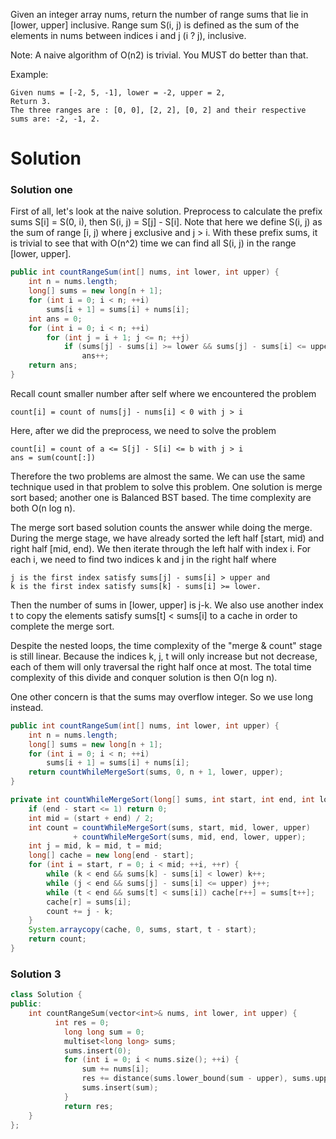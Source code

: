 Given an integer array nums, return the number of range sums that lie in [lower, upper] inclusive.
Range sum S(i, j) is defined as the sum of the elements in nums between indices i and j (i ? j), inclusive.

Note:
A naive algorithm of O(n2) is trivial. You MUST do better than that.

Example:
```
Given nums = [-2, 5, -1], lower = -2, upper = 2,
Return 3.
The three ranges are : [0, 0], [2, 2], [0, 2] and their respective sums are: -2, -1, 2.
```

# Solution

### Solution one

First of all, let's look at the naive solution. Preprocess to calculate the prefix sums S[i] = S(0, i), then S(i, j) = S[j] - S[i]. Note that here we define S(i, j) as the sum of range [i, j) where j exclusive and j > i. With these prefix sums, it is trivial to see that with O(n^2) time we can find all S(i, j) in the range [lower, upper].

```java
public int countRangeSum(int[] nums, int lower, int upper) {
    int n = nums.length;
    long[] sums = new long[n + 1];
    for (int i = 0; i < n; ++i)
        sums[i + 1] = sums[i] + nums[i];
    int ans = 0;
    for (int i = 0; i < n; ++i)
        for (int j = i + 1; j <= n; ++j)
            if (sums[j] - sums[i] >= lower && sums[j] - sums[i] <= upper)
                ans++;
    return ans;
}
```

Recall count smaller number after self where we encountered the problem

```
count[i] = count of nums[j] - nums[i] < 0 with j > i
```

Here, after we did the preprocess, we need to solve the problem

```
count[i] = count of a <= S[j] - S[i] <= b with j > i
ans = sum(count[:])
```

Therefore the two problems are almost the same. We can use the same technique used in that problem to solve this problem. One solution is merge sort based; another one is Balanced BST based. The time complexity are both O(n log n).

The merge sort based solution counts the answer while doing the merge. During the merge stage, we have already sorted the left half [start, mid) and right half [mid, end). We then iterate through the left half with index i. For each i, we need to find two indices k and j in the right half where

```
j is the first index satisfy sums[j] - sums[i] > upper and
k is the first index satisfy sums[k] - sums[i] >= lower.
```

Then the number of sums in [lower, upper] is j-k. We also use another index t to copy the elements satisfy sums[t] < sums[i] to a cache in order to complete the merge sort.

Despite the nested loops, the time complexity of the "merge & count" stage is still linear. Because the indices k, j, t will only increase but not decrease, each of them will only traversal the right half once at most. The total time complexity of this divide and conquer solution is then O(n log n).

One other concern is that the sums may overflow integer. So we use long instead.

```java
public int countRangeSum(int[] nums, int lower, int upper) {
    int n = nums.length;
    long[] sums = new long[n + 1];
    for (int i = 0; i < n; ++i)
        sums[i + 1] = sums[i] + nums[i];
    return countWhileMergeSort(sums, 0, n + 1, lower, upper);
}

private int countWhileMergeSort(long[] sums, int start, int end, int lower, int upper) {
    if (end - start <= 1) return 0;
    int mid = (start + end) / 2;
    int count = countWhileMergeSort(sums, start, mid, lower, upper) 
              + countWhileMergeSort(sums, mid, end, lower, upper);
    int j = mid, k = mid, t = mid;
    long[] cache = new long[end - start];
    for (int i = start, r = 0; i < mid; ++i, ++r) {
        while (k < end && sums[k] - sums[i] < lower) k++;
        while (j < end && sums[j] - sums[i] <= upper) j++;
        while (t < end && sums[t] < sums[i]) cache[r++] = sums[t++];
        cache[r] = sums[i];
        count += j - k;
    }
    System.arraycopy(cache, 0, sums, start, t - start);
    return count;
}
```

### Solution 3

```cpp
class Solution {
public:
    int countRangeSum(vector<int>& nums, int lower, int upper) {
          int res = 0;
            long long sum = 0;
            multiset<long long> sums;
            sums.insert(0);
            for (int i = 0; i < nums.size(); ++i) {
                sum += nums[i];
                res += distance(sums.lower_bound(sum - upper), sums.upper_bound(sum - lower));
                sums.insert(sum);
            }
            return res;
    }
};
```
